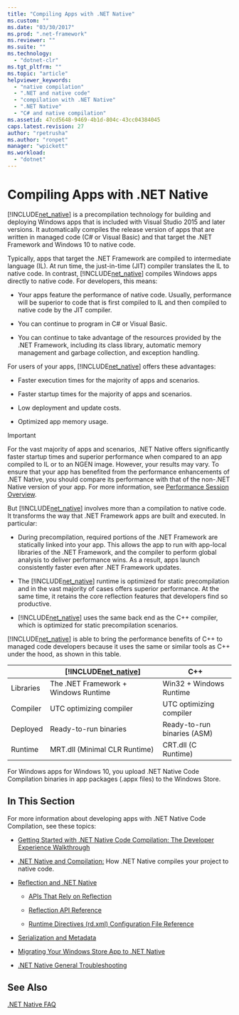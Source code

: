 ```yaml
---
title: "Compiling Apps with .NET Native"
ms.custom: ""
ms.date: "03/30/2017"
ms.prod: ".net-framework"
ms.reviewer: ""
ms.suite: ""
ms.technology: 
  - "dotnet-clr"
ms.tgt_pltfrm: ""
ms.topic: "article"
helpviewer_keywords: 
  - "native compilation"
  - ".NET and native code"
  - "compilation with .NET Native"
  - ".NET Native"
  - "C# and native compilation"
ms.assetid: 47cd5648-9469-4b1d-804c-43cc04384045
caps.latest.revision: 27
author: "rpetrusha"
ms.author: "ronpet"
manager: "wpickett"
ms.workload: 
  - "dotnet"
---
```

# Compiling Apps with .NET Native
[!INCLUDE[net_native](../../../includes/net-native-md.md)] is a precompilation technology for building and deploying Windows apps that is included with Visual Studio 2015 and later versions. It automatically compiles the release version of apps that are written in managed code (C# or Visual Basic) and that target the .NET Framework and Windows 10 to native code.  
  
 Typically, apps that target the .NET Framework are compiled to intermediate language (IL). At run time, the just-in-time (JIT) compiler translates the IL to native code. In contrast, [!INCLUDE[net_native](../../../includes/net-native-md.md)] compiles Windows apps directly to native code. For developers, this means:  
  
-   Your apps feature the performance of native code. Usually, performance will be superior to code that is first compiled to IL and then compiled to native code by the JIT compiler. 
  
-   You can continue to program in C# or Visual Basic.  
  
-   You can continue to take advantage of the resources provided by the .NET Framework, including its class library, automatic memory management and garbage collection, and exception handling.  
  
 For users of your apps, [!INCLUDE[net_native](../../../includes/net-native-md.md)] offers these advantages:  
  
-   Faster execution times for the majority of apps and scenarios.
  
-   Faster startup times for the majority of apps and scenarios. 
  
-   Low deployment and update costs.  
  
-   Optimized app memory usage.  

> [!IMPORTANT]
> For the vast majority of apps and scenarios, .NET Native offers significantly faster startup times and superior performance when compared to an app compiled to IL or to an NGEN image. However, your results may vary. To ensure that your app has benefited from the performance enhancements of .NET Native, you should compare its performance with that of the non-.NET Native version of your app. For more information, see [Performance Session Overview](https:/docs.microsoft.com/visualstudio/profiling/performance-session-overview).
 
But [!INCLUDE[net_native](../../../includes/net-native-md.md)] involves more than a compilation to native code. It transforms the way that .NET Framework apps are built and executed. In particular:  
  
-   During precompilation, required portions of the .NET Framework are statically linked into your app. This allows the app to run with app-local libraries of the .NET Framework, and the compiler to perform global analysis to deliver performance wins. As a result, apps launch consistently faster even after .NET Framework updates.  
  
-   The [!INCLUDE[net_native](../../../includes/net-native-md.md)] runtime is optimized for static precompilation and in the vast majority of cases offers superior performance. At the same time, it retains the core reflection features that developers find so productive.  
  
-   [!INCLUDE[net_native](../../../includes/net-native-md.md)] uses the same back end as the C++ compiler, which is optimized for static precompilation scenarios.  
  
 [!INCLUDE[net_native](../../../includes/net-native-md.md)] is able to bring the performance benefits of C++ to managed code developers because it uses the same or similar tools as C++ under the hood, as shown in this table.  
  
||[!INCLUDE[net_native](../../../includes/net-native-md.md)]|C++|  
|-|----------------------------------------------------------------|-----------|  
|Libraries|The .NET Framework + Windows Runtime|Win32 + Windows Runtime|  
|Compiler|UTC optimizing compiler|UTC optimizing compiler|  
|Deployed|Ready-to-run binaries|Ready-to-run binaries (ASM)|  
|Runtime|MRT.dll (Minimal CLR Runtime)|CRT.dll (C Runtime)|  
  
 For Windows apps for Windows 10, you upload .NET Native Code Compilation binaries in app packages (.appx files) to the Windows Store.  
  
## In This Section  
 For more information about developing apps with .NET Native Code Compilation, see these topics:  
  
-   [Getting Started with .NET Native Code Compilation: The Developer Experience Walkthrough](../../../docs/framework/net-native/getting-started-with-net-native.md)  
  
-   [.NET Native and Compilation:](../../../docs/framework/net-native/net-native-and-compilation.md) How .NET Native compiles your project to native code.  
  
-   [Reflection and .NET Native](../../../docs/framework/net-native/reflection-and-net-native.md)  
  
    -   [APIs That Rely on Reflection](../../../docs/framework/net-native/apis-that-rely-on-reflection.md)  
  
    -   [Reflection API Reference](../../../docs/framework/net-native/net-native-reflection-api-reference.md)  
  
    -   [Runtime Directives (rd.xml) Configuration File Reference](../../../docs/framework/net-native/runtime-directives-rd-xml-configuration-file-reference.md)  
  
-   [Serialization and Metadata](../../../docs/framework/net-native/serialization-and-metadata.md)  
  
-   [Migrating Your Windows Store App to .NET Native](../../../docs/framework/net-native/migrating-your-windows-store-app-to-net-native.md)  
  
-   [.NET Native General Troubleshooting](../../../docs/framework/net-native/net-native-general-troubleshooting.md)  
  
## See Also  
 [.NET Native FAQ](http://msdn.microsoft.com/vstudio/dn642499.aspx)
